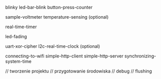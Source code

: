 blinky
led-bar-blink
button-press-counter

sample-voltmeter
temperature-sensing (optional)

real-time-timer

led-fading

uart-xor-cipher
l2c-real-time-clock (optional)

connecting-to-wifi
simple-http-client
simple-http-server
synchronizing-system-time

// tworzenie projektu
// przygotowanie środowiska
// debug
// flushing
